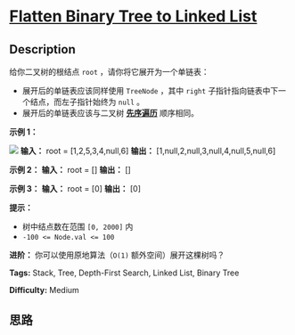 # [Flatten Binary Tree to Linked List][title]

## Description

给你二叉树的根结点 `root` ，请你将它展开为一个单链表：

  * 展开后的单链表应该同样使用 `TreeNode` ，其中 `right` 子指针指向链表中下一个结点，而左子指针始终为 `null` 。
  * 展开后的单链表应该与二叉树 [**先序遍历**](https://baike.baidu.com/item/%E5%85%88%E5%BA%8F%E9%81%8D%E5%8E%86/6442839?fr=aladdin) 顺序相同。

**示例 1：**

![](https://assets.leetcode.com/uploads/2021/01/14/flaten.jpg)
            **输入：** root = [1,2,5,3,4,null,6]    **输出：** [1,null,2,null,3,null,4,null,5,null,6]    

**示例 2：**
            **输入：** root = []    **输出：** []    

**示例 3：**
            **输入：** root = [0]    **输出：** [0]    

**提示：**

  * 树中结点数在范围 `[0, 2000]` 内
  * `-100 <= Node.val <= 100`

**进阶：** 你可以使用原地算法（`O(1)` 额外空间）展开这棵树吗？


**Tags:** Stack, Tree, Depth-First Search, Linked List, Binary Tree

**Difficulty:** Medium

## 思路

[title]: https://leetcode-cn.com/problems/flatten-binary-tree-to-linked-list
